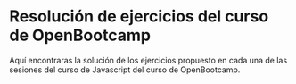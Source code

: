 # Resolución de ejercicios del curso de OpenBootcamp

Aquí encontraras la solución de los ejercicios propuesto en cada una de las sesiones del curso de Javascript del curso de OpenBootcamp.
